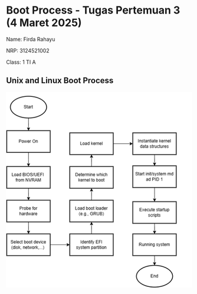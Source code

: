 # Boot Process - Tugas Pertemuan 3 (4 Maret 2025)

Name: Firda Rahayu

NRP: 3124521002

Class: 1 TI A

## Unix and Linux Boot Process

![Gambar teks editor VS Code](img/unixandlinux.png)